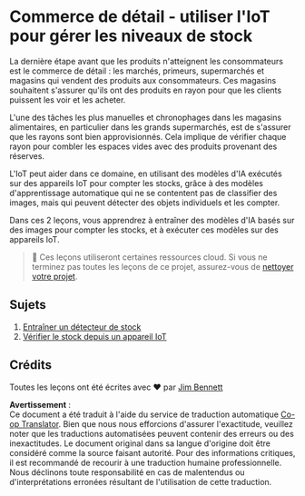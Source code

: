 <!--
CO_OP_TRANSLATOR_METADATA:
{
  "original_hash": "22a1d6e49f2a689fe5bfa7802a7241fc",
  "translation_date": "2025-08-24T21:06:01+00:00",
  "source_file": "5-retail/README.md",
  "language_code": "fr"
}
-->
# Commerce de détail - utiliser l'IoT pour gérer les niveaux de stock

La dernière étape avant que les produits n'atteignent les consommateurs est le commerce de détail : les marchés, primeurs, supermarchés et magasins qui vendent des produits aux consommateurs. Ces magasins souhaitent s'assurer qu'ils ont des produits en rayon pour que les clients puissent les voir et les acheter.

L'une des tâches les plus manuelles et chronophages dans les magasins alimentaires, en particulier dans les grands supermarchés, est de s'assurer que les rayons sont bien approvisionnés. Cela implique de vérifier chaque rayon pour combler les espaces vides avec des produits provenant des réserves.

L'IoT peut aider dans ce domaine, en utilisant des modèles d'IA exécutés sur des appareils IoT pour compter les stocks, grâce à des modèles d'apprentissage automatique qui ne se contentent pas de classifier des images, mais qui peuvent détecter des objets individuels et les compter.

Dans ces 2 leçons, vous apprendrez à entraîner des modèles d'IA basés sur des images pour compter les stocks, et à exécuter ces modèles sur des appareils IoT.

> 💁 Ces leçons utiliseront certaines ressources cloud. Si vous ne terminez pas toutes les leçons de ce projet, assurez-vous de [nettoyer votre projet](../clean-up.md).

## Sujets

1. [Entraîner un détecteur de stock](./lessons/1-train-stock-detector/README.md)
1. [Vérifier le stock depuis un appareil IoT](./lessons/2-check-stock-device/README.md)

## Crédits

Toutes les leçons ont été écrites avec ♥️ par [Jim Bennett](https://GitHub.com/JimBobBennett)

**Avertissement** :  
Ce document a été traduit à l'aide du service de traduction automatique [Co-op Translator](https://github.com/Azure/co-op-translator). Bien que nous nous efforcions d'assurer l'exactitude, veuillez noter que les traductions automatisées peuvent contenir des erreurs ou des inexactitudes. Le document original dans sa langue d'origine doit être considéré comme la source faisant autorité. Pour des informations critiques, il est recommandé de recourir à une traduction humaine professionnelle. Nous déclinons toute responsabilité en cas de malentendus ou d'interprétations erronées résultant de l'utilisation de cette traduction.